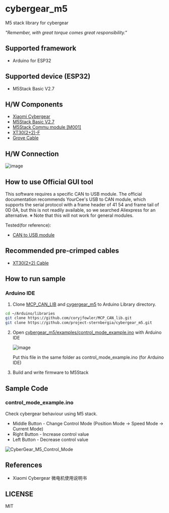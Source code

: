# cybergear_m5

M5 stack library for cybergear

*"Remember, with great torque comes great responsibility."*

## Supported framework

* Arduino for ESP32

## Supported device (ESP32)

* M5Stack Basic V2.7

## H/W Components

* [Xiaomi Cybergear](https://www.mi.com/cyber-gear)
* [M5Stack Basic V2.7](https://shop.m5stack.com/collections/m5-controllers/products/esp32-basic-core-lot-development-kit-v2-7)
* [M5Stack Commu module \[M001\]](https://shop.m5stack.com/products/commu-module)
* [XT30(2+2)-F](https://www.china-amass.com/product/contain/1Yf5h7G4u1927079)
* [Grove Cable](https://www.seeedstudio.com/Grove-Universal-4-Pin-Buckled-20cm-Cable-5-PCs-pack.html)

## H/W Connection

![image](https://github.com/project-sternbergia/cybergear_m5/assets/147309062/c36d82cf-e91a-45da-ac53-a79e8d8fc730)

## How to use Official GUI tool

This software requires a specific CAN to USB module.
The official documentation recommends YourCee's USB to CAN module, which supports the serial protocol with a frame header of 41 54 and frame tail of 0D 0A, but this is not readily available, so we searched Aliexpress for an alternative.
※ Note that this will not work for general modules.

Tested(for reference):
* [CAN to USB module](https://ja.aliexpress.com/item/1005004296661528.html)

## Recommended pre-crimped cables

* [XT30(2+2) Cable](https://ja.aliexpress.com/item/1005006046478152.html)

## How to run sample

### Arduino IDE

1. Clone [MCP_CAN_LIB](https://github.com/coryjfowler/MCP_CAN_lib) and [cygergear_m5](https://github.com/project-sternbergia/cybergear_m5) to Arduino Library directory.

```bash
cd ~/Arduino/libraries
git clone https://github.com/coryjfowler/MCP_CAN_lib.git
git clone https://github.com/project-sternbergia/cybergear_m5.git
```

2. Open [cybergear_m5/examples/control_mode_example.ino](https://github.com/project-sternbergia/cybergear_m5/blob/main/examples/control_mode_example.ino) with Arduino IDE

    ![image](https://github.com/project-sternbergia/cybergear_m5/assets/147309062/8a4edd90-241c-4683-a13d-4a26685e8251)

    Put this file in the same folder as control_mode_example.ino (for Arduino IDE)
  

4. Build and write firmware to M5Stack

## Sample Code

### control_mode_example.ino

Check cybergear behaviour using M5 stack.

* Middle Button - Change Control Mode (Position Mode -> Speed Mode -> Current Mode)
* Right Button  - Increase control value
* Left Button  - Decrease control value

![CyberGear_M5_Control_Mode](docs/img/cybergear_m5_sample_control_mode.gif)

## References

* Xiaomi Cybergear 微电机使用说明书

## LICENSE

MIT
